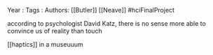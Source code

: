 Year   :
Tags   :
Authors: [[Butler]] [[Neave]]
#hciFinalProject

according to psychologist David Katz, there is no sense more able to convince us of reality than touch

[[haptics]] in a museuuum
